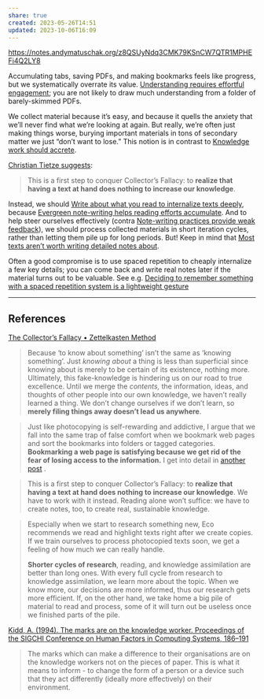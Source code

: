```yaml
---
share: true
created: 2023-05-26T14:51
updated: 2023-10-06T16:09
---
```

https://notes.andymatuschak.org/z8QSUyNdq3CMK79KSnCW7QTR1MPHEFi4Q2LY8

Accumulating tabs, saving PDFs, and making bookmarks feels like progress, but we systematically overrate its value. [Understanding requires effortful engagement](https://notes.andymatuschak.org/zX1WtJ4ouE8sjN1NgWHsGVg8ZnVfp5Kz74Vs); you are not likely to draw much understanding from a folder of barely-skimmed PDFs.

We collect material because it’s easy, and because it quells the anxiety that we’ll never find what we’re looking at again. But really, we’re often just making things worse, burying important materials in tons of secondary matter we just “don’t want to lose.” This notion is in contrast to [Knowledge work should accrete](https://notes.andymatuschak.org/z6UDDkom8Aifg6mLdjT1sPtbMBweCmpyTwmJT).

[Christian Tietze suggests](https://zettelkasten.de/posts/collectors-fallacy/):

> This is a first step to conquer Collector’s Fallacy: to **realize that having a text at hand does nothing to increase our knowledge**.

Instead, we should [Write about what you read to internalize texts deeply](https://notes.andymatuschak.org/zg3fYweZpbHeBTpcYke5mF4ZfrJutYcQEtFo), because [Evergreen note-writing helps reading efforts accumulate](https://notes.andymatuschak.org/z6M8kex6kDF2FT6MWqAMDQddsqUr8sphLmyy1). And to help steer ourselves effectively (contra [Note-writing practices provide weak feedback](https://notes.andymatuschak.org/z66PNF1Wt4AZ4j7TVEenkvPZgvDcHPuSdJC2r)), we should process collected materials in short iteration cycles, rather than letting them pile up for long periods. But! Keep in mind that [Most texts aren’t worth writing detailed notes about](https://notes.andymatuschak.org/z2iRjpFUtRxLXcRfxWAV8ikS17G1y6KAT1q6).

Often a good compromise is to use spaced repetition to cheaply internalize a few key details; you can come back and write real notes later if the material turns out to be valuable. See e.g. [Deciding to remember something with a spaced repetition system is a lightweight gesture](https://notes.andymatuschak.org/z2vBgMKvhXq9yM4wMR3uuQVsqJRarfbfbEoWr)

---

## References

[The Collector’s Fallacy • Zettelkasten Method](https://zettelkasten.de/posts/collectors-fallacy/)

> Because ‘to know about something’ isn’t the same as ‘knowing something’. Just _knowing about_ a thing is less than superficial since knowing about is merely to be certain of its existence, nothing more. Ultimately, this fake-knowledge is hindering us on our road to true excellence. Until we merge the _contents,_ the information, ideas, and thoughts of other people into our own knowledge, we haven’t really learned a thing. We don’t change ourselves if we don’t learn, so **merely filing things away doesn’t lead us anywhere**.

> Just like photocopying is self-rewarding and addictive, I argue that we fall into the same trap of false comfort when we bookmark web pages and sort the bookmarks into folders or tagged categories. **Bookmarking a web page is satisfying because we get rid of the fear of losing access to the information.** I get into detail in [another post](https://zettelkasten.de/posts/reading-web-rss-note-taking) .

> This is a first step to conquer Collector’s Fallacy: to **realize that having a text at hand does nothing to increase our knowledge**. We have to work with it instead. Reading alone won’t suffice: we have to create notes, too, to create real, sustainable knowledge.

> Especially when we start to research something new, Eco recommends we read and highlight texts right after we create copies. If we train ourselves to process photocopied texts soon, we get a feeling of how much we can really handle.
> 
> **Shorter cycles of research**, reading, and knowledge assimilation are better than long ones. With every full cycle from research to knowledge assimilation, we learn more about the topic. When we know more, our decisions are more informed, thus our research gets more efficient. If, on the other hand, we take home a big pile of material to read and process, some of it will turn out be useless once we finished parts of the pile.

[Kidd, A. (1994). The marks are on the knowledge worker. Proceedings of the SIGCHI Conference on Human Factors in Computing Systems, 186–191](https://notes.andymatuschak.org/zcvfLrDy5Fc5V2gX6CTUVqxPnW55psKEEGQ)

> The marks which can make a difference to their organisations are on the knowledge workers not on the pieces of paper. This is what it means to inform - to change the form of a person or a device such that they act differently (ideally more effectively) on their environment.
